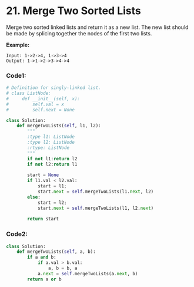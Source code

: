 # 21. Merge Two Sorted Lists



Merge two sorted linked lists and return it as a new list. The new list should be made by splicing together the nodes of the first two lists.

**Example:**

```text
Input: 1->2->4, 1->3->4
Output: 1->1->2->3->4->4
```

### Code1:

```python
# Definition for singly-linked list.
# class ListNode:
#     def __init__(self, x):
#         self.val = x
#         self.next = None

class Solution:
    def mergeTwoLists(self, l1, l2):
        """
        :type l1: ListNode
        :type l2: ListNode
        :rtype: ListNode
        """
        if not l1:return l2
        if not l2:return l1
        
        start = None    
        if l1.val < l2.val:
            start = l1;
            start.next = self.mergeTwoLists(l1.next, l2)
        else:
            start = l2;
            start.next = self.mergeTwoLists(l1, l2.next)
        
        return start
```

### Code2:

```python
class Solution:
    def mergeTwoLists(self, a, b):
        if a and b:
            if a.val > b.val:
                a, b = b, a
            a.next = self.mergeTwoLists(a.next, b)
        return a or b
```

